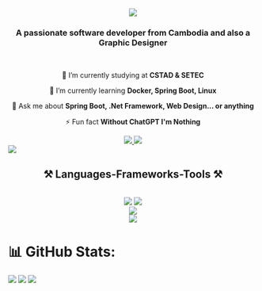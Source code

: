 <h1 align="center">
    <img src="https://readme-typing-svg.herokuapp.com/?font=Righteous&size=35&center=true&vCenter=true&width=500&height=70&duration=4000&lines=👋🏻+Welcome+To+My+Profile+👋🏻;+I'm+Thoeng+Mengseu!;"/>
</h1>

<h3 align="center">A passionate software developer from Cambodia and also a Graphic Designer </h3>

<br/>

<div align="center">
 
 🔭 I’m currently studying at **CSTAD & SETEC**
 
 🌱 I’m currently learning **Docker, Spring Boot, Linux**

💬 Ask me about **Spring Boot, .Net Framework, Web Design... or anything**

⚡ Fun fact **Without ChatGPT I'm Nothing** 
 </div>
 
<div align="center"> 
  <a href="mailto:mengseu2004@gmail.com">
    <img src="https://img.shields.io/badge/Gmail-333333?style=for-the-badge&logo=gmail&logoColor=red" />
  </a>
  <a href="https://github.com/MengseuThoeng" target="_blank">
     <img src="https://img.shields.io/badge/Portfolio-FF5722?style=for-the-badge&logo=todoist&logoColor=white" target="_blank" /> <!-- sqlite, safari, google-chrome are other good icon options -->
  </a>
</div>

 <img src="https://user-images.githubusercontent.com/73097560/115834477-dbab4500-a447-11eb-908a-139a6edaec5c.gif"/>
 
<h2 align="center">⚒️ Languages-Frameworks-Tools ⚒️</h2>
<br/>
<div align="center">
    <img src="https://skillicons.dev/icons?i=react,bootstrap,mui,html,css,vscode,github,figma,tailwind,git,discord,ai,docker,dotnet" />
    <img src="https://skillicons.dev/icons?i=nodejs,javascript,typescript,cpp,cs,java,nextjs,mysql,idea,ps,pr,postman,ae" /><br>
    <img src="https://skillicons.dev/icons?i=gradle,linux,postgres,ubuntu,visualstudio,windows,wordpress,vite,gmail,php,spring" /><br>
 <img src="https://skillicons.dev/icons?i=autocad,gitlab,nginx,vercel,sketchup,stackoverflow" />
</div>

# 📊 GitHub Stats:
![](https://github-readme-stats.vercel.app/api?username=MengseuThoeng&theme=tokyonight&hide_border=false&include_all_commits=true&count_private=true)
![](https://github-readme-streak-stats.herokuapp.com/?user=MengseuThoeng&theme=tokyonight&hide_border=false)
![](https://github-readme-stats.vercel.app/api/top-langs/?username=MengseuThoeng&theme=tokyonight&hide_border=false&include_all_commits=true&count_private=true&layout=compact)

<br/>
